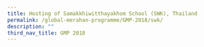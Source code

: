 ```yaml
---
title: Hosting of Samakkhiwitthayakhom School (SWK), Thailand
permalink: /global-merahan-programme/GMP-2018/swk/
description: ""
third_nav_title: GMP 2018
---
```

